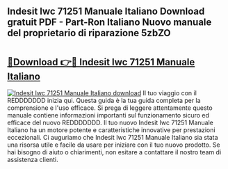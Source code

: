 ## Indesit Iwc 71251 Manuale Italiano Download gratuit PDF - Part-Ron Italiano Nuovo manuale del proprietario di riparazione 5zbZO

# <h2><a href="http://dfgwqq.blite.top/?on=Indesit+Iwc+71251+Manuale+Italiano">🔗Download 👉🔴 Indesit Iwc 71251 Manuale Italiano</a></h2>

[![Indesit Iwc 71251 Manuale Italiano download](https://i.imgur.com/lujVjoI.png)](http://dfgwqq.blite.top/?on=Indesit+Iwc+71251+Manuale+Italiano)
Il tuo viaggio con il REDDDDDDD inizia qui. Questa guida è la tua guida completa per la comprensione e l'uso efficace. Si prega di leggere attentamente questo manuale contiene informazioni importanti sul funzionamento sicuro ed efficace del nuovo REDDDDDDD. Il tuo nuovo Indesit Iwc 71251 Manuale Italiano ha un motore potente e caratteristiche innovative per prestazioni eccezionali. Ci auguriamo che Indesit Iwc 71251 Manuale Italiano sia stata una risorsa utile e facile da usare per iniziare con il tuo nuovo prodotto. Se hai bisogno di aiuto o chiarimenti, non esitare a contattare il nostro team di assistenza clienti.
